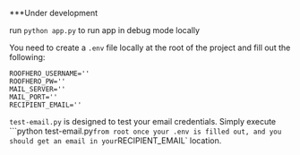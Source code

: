 ***Under development

run ```python app.py``` to run app in debug mode locally

You need to create a `.env` file locally at the root of the project and fill out the following:
```
ROOFHERO_USERNAME=''
ROOFHERO_PW=''
MAIL_SERVER=''
MAIL_PORT=''
RECIPIENT_EMAIL=''
```

`test-email.py` is designed to test your email credentials.  Simply execute ```python test-email.py` from root once your .env is filled out, and you should get an email in your `RECIPIENT_EMAIL` location.
